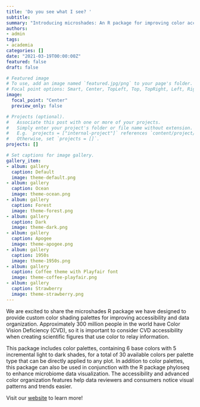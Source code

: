 ```yaml
---
title: 'Do you see what I see? '
subtitle: 
summary: "Introducing microshades: An R package for improving color accessibility and organization of complex data"
authors:
- admin
tags:
- academia
categories: []
date: "2021-03-19T00:00:00Z"
featured: false
draft: false

# Featured image
# To use, add an image named `featured.jpg/png` to your page's folder.
# Focal point options: Smart, Center, TopLeft, Top, TopRight, Left, Right, BottomLeft, Bottom, BottomRight
image:
  focal_point: "Center"
  preview_only: false

# Projects (optional).
#   Associate this post with one or more of your projects.
#   Simply enter your project's folder or file name without extension.
#   E.g. `projects = ["internal-project"]` references `content/project/deep-learning/index.md`.
#   Otherwise, set `projects = []`.
projects: []

# Set captions for image gallery.
gallery_item:
- album: gallery
  caption: Default
  image: theme-default.png
- album: gallery
  caption: Ocean
  image: theme-ocean.png
- album: gallery
  caption: Forest
  image: theme-forest.png
- album: gallery
  caption: Dark
  image: theme-dark.png
- album: gallery
  caption: Apogee
  image: theme-apogee.png
- album: gallery
  caption: 1950s
  image: theme-1950s.png
- album: gallery
  caption: Coffee theme with Playfair font
  image: theme-coffee-playfair.png
- album: gallery
  caption: Strawberry
  image: theme-strawberry.png
---
```


We are excited to share the microshades R package we have designed to provide custom color shading palettes for improving accessibility and data organization. Approximately 300 million people in the world have Color Vision Deficiency (CVD), so it is important to consider CVD accessibility when creating scientific figures that use color to relay information.

This package includes color palettes, containing 6 base colors with 5 incremental light to dark shades, for a total of 30 available colors per palette type that can be directly applied to any plot. In addition to color palettes, this package can also be used in conjunction with the R package phyloseq to enhance microbiome data visualization. The accessibility and advanced color organization features help data reviewers and consumers notice visual patterns and trends easier.

Visit our [website](https://karstenslab.github.io/microshades) to learn more!

 
